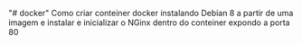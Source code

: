 "# docker" 
Como criar conteiner docker instalando Debian 8 a partir de uma imagem e 
instalar e inicializar o NGinx dentro do conteiner expondo a porta 80
